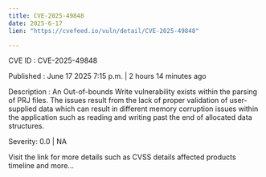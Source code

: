 ```yaml
---
title: CVE-2025-49848
date: 2025-6-17
lien: "https://cvefeed.io/vuln/detail/CVE-2025-49848"

---
```


CVE ID : CVE-2025-49848

Published :  June 17
2025
7:15 p.m. | 2 hours
14 minutes ago

Description : An Out-of-bounds Write vulnerability exists within the parsing of PRJ files. The issues result from the lack of proper validation of user-supplied data
which can result in different memory corruption issues within the application
such as reading and writing past the end of allocated data structures.

Severity: 0.0 | NA

Visit the link for more details
such as CVSS details
affected products
timeline
and more...
